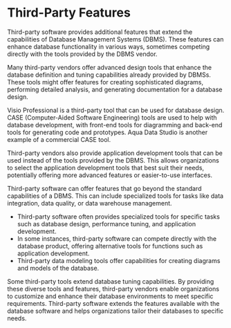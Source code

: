 # Third-Party Features
Third-party software provides additional features that extend the capabilities of Database Management Systems (DBMS). These features can enhance database functionality in various ways, sometimes competing directly with the tools provided by the DBMS vendor.

Many third-party vendors offer advanced design tools that enhance the database definition and tuning capabilities already provided by DBMSs. These tools might offer features for creating sophisticated diagrams, performing detailed analysis, and generating documentation for a database design. 

Visio Professional is a third-party tool that can be used for database design. CASE (Computer-Aided Software Engineering) tools are used to help with database development, with front-end tools for diagramming and back-end tools for generating code and prototypes. Aqua Data Studio is another example of a commercial CASE tool.

Third-party vendors also provide application development tools that can be used instead of the tools provided by the DBMS. This allows organizations to select the application development tools that best suit their needs, potentially offering more advanced features or easier-to-use interfaces.

Third-party software can offer features that go beyond the standard capabilities of a DBMS. This can include specialized tools for tasks like data integration, data quality, or data warehouse management.

- Third-party software often provides specialized tools for specific tasks such as database design, performance tuning, and application development.
- In some instances, third-party software can compete directly with the database product, offering alternative tools for functions such as application development.
- Third-party data modeling tools offer capabilities for creating diagrams and models of the database.

Some third-party tools extend database tuning capabilities. By providing these diverse tools and features, third-party vendors enable organizations to customize and enhance their database environments to meet specific requirements. Third-party software extends the features available with the database software and helps organizations tailor their databases to specific needs.